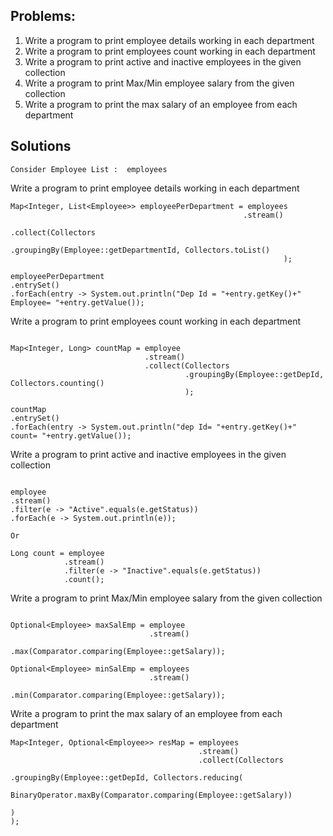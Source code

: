 ## Problems:


1. Write a program to print employee details working in each department
2. Write a program to print employees count working in each department
3. Write a program to print active and inactive employees in the given collection
4. Write a program to print Max/Min employee salary from the given collection
5. Write a program to print the max salary of an employee from each department

## Solutions
``
Consider Employee List :  employees
``

Write a program to print employee details working in each department

````
Map<Integer, List<Employee>> employeePerDepartment = employees
                                                    .stream()
                                                    .collect(Collectors
                                                             .groupingBy(Employee::getDepartmentId, Collectors.toList()
                                                             );

employeePerDepartment
.entrySet()
.forEach(entry -> System.out.println("Dep Id = "+entry.getKey()+" Employee= "+entry.getValue());
````

Write a program to print employees count working in each department
````

Map<Integer, Long> countMap = employee
                              .stream()
                              .collect(Collectors
                                       .groupingBy(Employee::getDepId, Collectors.counting()
                                       );

countMap
.entrySet()
.forEach(entry -> System.out.println("dep Id= "+entry.getKey()+" count= "+entry.getValue());
````

Write a program to print active and inactive employees in the given collection
````

employee
.stream()
.filter(e -> "Active".equals(e.getStatus))
.forEach(e -> System.out.println(e));

Or

Long count = employee
            .stream()
            .filter(e -> "Inactive".equals(e.getStatus))
            .count();
````

Write a program to print Max/Min employee salary from the given collection
````

Optional<Employee> maxSalEmp = employee
                               .stream()
                               .max(Comparator.comparing(Employee::getSalary));

Optional<Employee> minSalEmp = employees
                               .stream()
                               .min(Comparator.comparing(Employee::getSalary));
````

Write a program to print the max salary of an employee from each department
````
Map<Integer, Optional<Employee>> resMap = employees
                                          .stream()
                                          .collect(Collectors
                                                   .groupingBy(Employee::getDepId, Collectors.reducing(
                                                                                   BinaryOperator.maxBy(Comparator.comparing(Employee::getSalary))
                                                                                   )
);